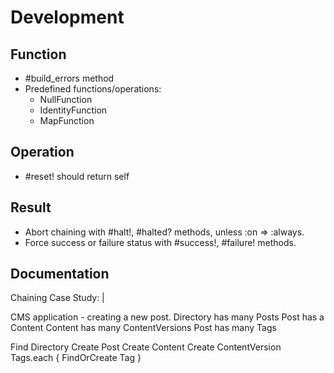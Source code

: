 # Development

## Function

- #build_errors method
- Predefined functions/operations:
  - NullFunction
  - IdentityFunction
  - MapFunction

## Operation

- #reset! should return self

## Result

- Abort chaining with #halt!, #halted? methods, unless :on => :always.
- Force success or failure status with #success!, #failure! methods.

## Documentation

Chaining Case Study: |

  CMS application - creating a new post.
  Directory has many Posts
  Post has a Content
  Content has many ContentVersions
  Post has many Tags

  Find Directory
  Create Post
  Create Content
  Create ContentVersion
  Tags.each { FindOrCreate Tag }
